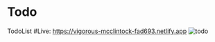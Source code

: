 # Todo
TodoList
#Live: https://vigorous-mcclintock-fad693.netlify.app
![todo](https://user-images.githubusercontent.com/41152282/143492294-8e8d2a61-173a-48d8-8557-13f76ac6c581.gif)
